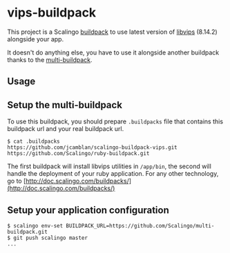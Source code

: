 vips-buildpack
=========================

This project is a Scalingo [buildpack](http://doc.scalingo.com/buildpacks) to
use latest version of [libvips](www.libvips.org) (8.14.2)
alongside your app.

It doesn't do anything else, you have to use it alongside another buildpack thanks to the [multi-buildpack](https://github.com/Scalingo/multi-buildpack).

Usage
-----

## Setup the multi-buildpack

To use this buildpack, you should prepare `.buildpacks` file that contains this buildpack url and your real buildpack url.

```
$ cat .buildpacks
https://github.com/jcamblan/scalingo-buildpack-vips.git
https://github.com/Scalingo/ruby-buildpack.git
```

The first buildpack will install libvips utilities in `/app/bin`, the
second will handle the deployment of your ruby application. For any other
technology, go to
[http://doc.scalingo.com/buildpacks/](http://doc.scalingo.com/buildpacks/)

## Setup your application configuration

```
$ scalingo env-set BUILDPACK_URL=https://github.com/Scalingo/multi-buildpack.git
$ git push scalingo master
...
```
